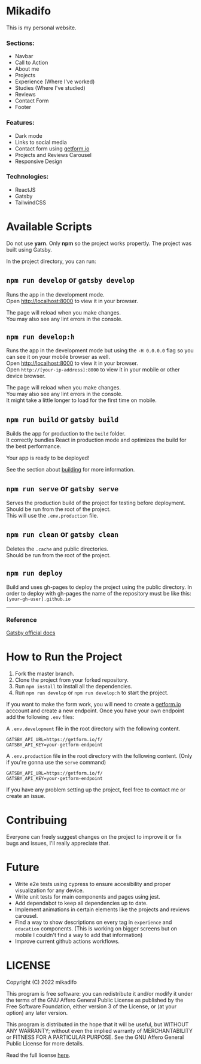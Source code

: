 # Mikadifo

This is my personal website.

### Sections:

-   Navbar
-   Call to Action
-   About me
-   Projects
-   Experience (Where I've worked)
-   Studies (Where I've studied)
-   Reviews
-   Contact Form
-   Footer

### Features:

-   Dark mode
-   Links to social media
-   Contact form using [getform.io](https://www.getform.io)
-   Projects and Reviews Carousel
-   Responsive Design

### Technologies:

-   ReactJS
-   Gatsby
-   TailwindCSS
    <!--- Cypress-->
    <!--- Jest-->

# Available Scripts

Do not use **yarn**. Only **npm** so the project works propertly. The project was built using Gatsby.

In the project directory, you can run:

## `npm run develop` or `gatsby develop`

Runs the app in the development mode.\
Open [http://localhost:8000](http://localhost:8000) to view it in your browser.

The page will reload when you make changes.\
You may also see any lint errors in the console.

## `npm run develop:h`

Runs the app in the development mode but using the `-H 0.0.0.0` flag so you can see it on your mobile browser as well.\
Open [http://localhost:8000](http://localhost:8000) to view it in your browser.\
Open `http://[your-ip-address]:8000` to view it in your mobile or other device browser.

The page will reload when you make changes.\
You may also see any lint errors in the console.\
It might take a little longer to load for the first time on mobile.

<!--## `npm test`-->

<!--Launches the test runner in the interactive watch mode.\-->
<!--See the section about [running tests](https://facebook.github.io/create-react-app/docs/running-tests) for more information.-->

## `npm run build` or `gatsby build`

Builds the app for production to the `build` folder.\
It correctly bundles React in production mode and optimizes the build for the best performance.

Your app is ready to be deployed!

See the section about [building](https://www.gatsbyjs.com/docs/conceptual/overview-of-the-gatsby-build-process/) for more information.

## `npm run serve` or `gatsby serve`

Serves the production build of the project for testing before deployment.\
Should be run from the root of the project.\
This will use the `.env.production` file.

## `npm run clean` or `gatsby clean`

Deletes the `.cache` and public directories.\
Should be run from the root of the project.

## `npm run deploy`

Build and uses gh-pages to deploy the project using the public directory.
In order to deploy with gh-pages the name of the repository must be like this: `[your-gh-user].github.io`

---

### Reference

[Gatsby official docs](https://www.gatsbyjs.com/docs/reference/gatsby-cli/)

# How to Run the Project

1. Fork the master branch.
2. Clone the project from your forked repository.
3. Run `npm install` to install all the dependencies.
4. Run `npm run develop` or `npm run develop:h` to start the project.

If you want to make the form work, you will need to create a [getform.io](https://www.getform.io) acccount and create a new endpoint. Once you have your own endpoint add the following `.env` files:

A `.env.development` file in the root directory with the following content.

```
GATSBY_API_URL=https://getform.io/f/
GATSBY_API_KEY=your-getform-endpoint
```

A `.env.production` file in the root directory with the following content. (Only if you're gonna use the `serve` command)

```
GATSBY_API_URL=https://getform.io/f/
GATSBY_API_KEY=your-getform-endpoint
```

If you have any problem setting up the project, feel free to contact me or create an issue.

# Contribuing

Everyone can freely suggest changes on the project to improve it or fix bugs and issues, I'll really appreciate that.

# Future

-   Write e2e tests using cypress to ensure accesibility and proper visualization for any device.
-   Write unit tests for main components and pages using jest.
-   Add dependabot to keep all dependencies up to date.
-   Implement animations in certain elements like the projects and reviews carousel.
-   Find a way to show descriptions on every tag in `experience` and `education` components. (This is working on bigger screens but on mobile I couldn't find a way to add that information)
-   Improve current github actions workflows.

# LICENSE

Copyright (C) 2022 mikadifo

This program is free software: you can redistribute it and/or modify
it under the terms of the GNU Affero General Public License as published
by the Free Software Foundation, either version 3 of the License, or
(at your option) any later version.

This program is distributed in the hope that it will be useful,
but WITHOUT ANY WARRANTY; without even the implied warranty of
MERCHANTABILITY or FITNESS FOR A PARTICULAR PURPOSE. See the
GNU Affero General Public License for more details.

Read the full license [here](LICENSE.md).
